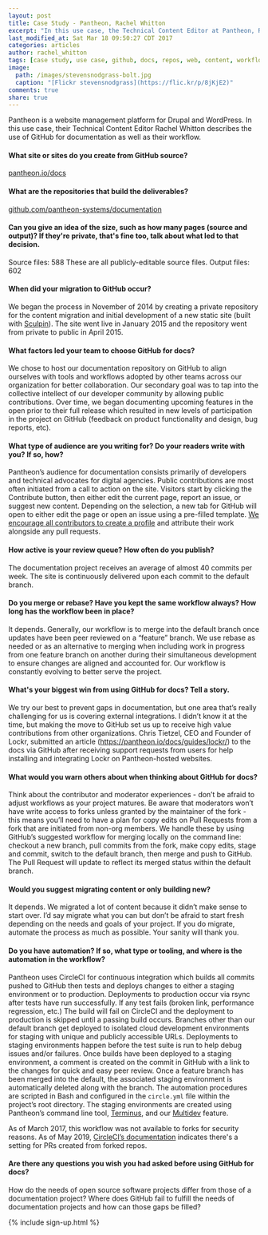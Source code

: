 ```yaml
---
layout: post
title: Case Study - Pantheon, Rachel Whitton
excerpt: "In this use case, the Technical Content Editor at Pantheon, Rachel Whitton, describes their use of GitHub for documentation on a platform for WordPress and Drupal."
last_modified_at: Sat Mar 18 09:50:27 CDT 2017
categories: articles
author: rachel_whitton
tags: [case study, use case, github, docs, repos, web, content, workflows]
image:
  path: /images/stevensnodgrass-bolt.jpg
  caption: "[Flickr stevensnodgrass](https://flic.kr/p/8jKjE2)"
comments: true
share: true
---
```


Pantheon is a website management platform for Drupal and WordPress. In this use case, their Technical Content Editor Rachel Whitton describes the use of GitHub for documentation as well as their workflow.

#### What site or sites do you create from GitHub source?

[pantheon.io/docs](https://pantheon.io/docs)

#### What are the repositories that build the deliverables?
[github.com/pantheon-systems/documentation](https://github.com/pantheon-systems/documentation)

#### Can you give an idea of the size, such as how many pages (source and output)? If they're private, that's fine too, talk about what led to that decision.
Source files: 588 These are all publicly-editable source files.
Output files: 602

#### When did your migration to GitHub occur?
We began the process in November of 2014 by creating a private repository for the content migration and initial development of a new static site (built with [Sculpin](https://sculpin.io)). The site went live in January 2015 and the repository went from private to public in April 2015.

#### What factors led your team to choose GitHub for docs?

We chose to host our documentation repository on GitHub to align ourselves with tools and workflows adopted by other teams across our organization for better collaboration. Our secondary goal was to tap into the collective intellect of our developer community by allowing public contributions. Over time, we began documenting upcoming features in the open prior to their full release which resulted in new levels of participation in the project on GitHub (feedback on product functionality and design, bug reports, etc).

#### What type of audience are you writing for? Do your readers write with you? If so, how?

Pantheon’s audience for documentation consists primarily of developers and technical  advocates for digital agencies. Public contributions are most often initiated from a call to action on the site. Visitors start by clicking the Contribute button, then either edit the current page, report an issue, or suggest new content. Depending on the selection, a new tab for GitHub will open to either edit the page or open an issue using a pre-filled template. [We encourage all contributors to create a profile](https://github.com/pantheon-systems/documentation/blob/master/CONTRIBUTING.md#contributors) and attribute their work alongside any pull requests.

#### How active is your review queue? How often do you publish?

The documentation project receives an average of almost 40 commits per week. The site is continuously delivered upon each commit to the default branch.

#### Do you merge or rebase? Have you kept the same workflow always? How long has the workflow been in place?

It depends. Generally, our workflow is to merge into the default branch once updates have been peer reviewed on a “feature” branch. We use rebase as needed or as an alternative to merging when including work in progress from one feature branch on another during their simultaneous development to ensure changes are aligned and accounted for. Our workflow is constantly evolving to better serve the project.

#### What's your biggest win from using GitHub for docs? Tell a story.

We try our best to prevent gaps in documentation, but one area that’s really challenging for us is covering external integrations. I didn’t know it at the time, but making the move to GitHub set us up to receive high value contributions from other organizations. Chris Tietzel, CEO and Founder of Lockr, submitted an article (https://pantheon.io/docs/guides/lockr/) to the docs via GitHub after receiving support requests from users for help installing and integrating Lockr on Pantheon-hosted websites.

#### What would you warn others about when thinking about GitHub for docs?

Think about the contributor and moderator experiences - don’t be afraid to adjust workflows as your project matures. Be aware that moderators won’t have write access to forks unless granted by the maintainer of the fork - this means you’ll need to have a plan for copy edits on Pull Requests from a fork that are initiated from non-org members. We handle these by using GitHub’s suggested workflow for merging locally on the command line: checkout a new branch, pull commits from the fork, make copy edits, stage and commit, switch to the default branch, then merge and push to GitHub. The Pull Request will update to reflect its merged status within the default branch.

#### Would you suggest migrating content or only building new?

It depends. We migrated a lot of content because it didn’t make sense to start over. I’d say migrate what you can but don’t be afraid to start fresh depending on the needs and goals of your project. If you do migrate, automate the process as much as possible. Your sanity will thank you.

#### Do you have automation? If so, what type or tooling, and where is the automation in the workflow?

Pantheon uses CircleCI for continuous integration which builds all commits pushed to GitHub then tests and deploys changes to either a staging environment or to production. Deployments to production occur via rsync after tests have run successfully. If any test fails (broken link, performance regression, etc.) The build will fail on CircleCI and the deployment to production is skipped until a passing build occurs. Branches other than our default branch get deployed to isolated cloud development environments for staging with unique and publicly accessible URLs. Deployments to staging environments happen before the test suite is run to help debug issues and/or failures. Once builds have been deployed to a staging environment, a comment is created on the commit in GitHub with a link to the changes for quick and easy peer review. Once a feature branch has been merged into the default, the associated staging environment is automatically deleted along with the branch. The automation procedures are scripted in Bash and configured in the `circle.yml` file within the project’s root directory. The staging environments are created using Pantheon’s command line tool, [Terminus](https://pantheon.io/docs/terminus/), and our [Multidev](https://pantheon.io/features/multidev-cloud-environments) feature.

As of March 2017, this workflow was not available to forks for security reasons. As of May 2019, [CircleCI’s documentation](https://circleci.com/docs/2.0/gh-bb-integration/) indicates there's a setting for PRs created from forked repos.

#### Are there any questions you wish you had asked before using GitHub for docs?

How do the needs of open source software projects differ from those of a documentation project? Where does GitHub fail to fulfill the needs of documentation projects and how can those gaps be filled?

{% include sign-up.html %}
